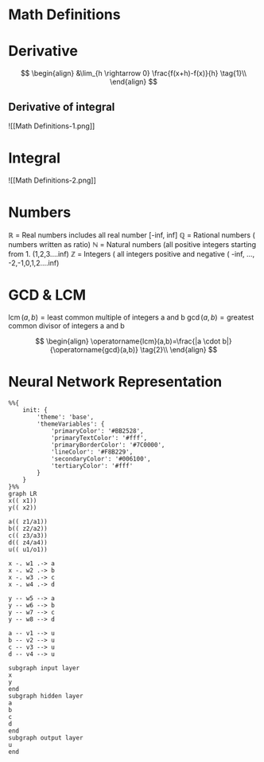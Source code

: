 # Math Definitions
# Derivative

$$
\begin{align}
&\lim_{h \rightarrow 0} \frac{f(x+h)-f(x)}{h} \tag{1}\\
\end{align}
$$
## Derivative of integral

![[Math Definitions-1.png]]

# Integral

![[Math Definitions-2.png]]

# Numbers
$\mathbb{R}$ = Real numbers includes all real number [-inf, inf]
$\mathbb{Q}$ = Rational numbers ( numbers written as ratio)
$\mathbb{N}$ = Natural numbers (all positive integers starting from 1. (1,2,3....inf)
$\mathbb{Z}$ = Integers ( all integers positive and negative ( -inf, ..., -2,-1,0,1,2....inf)

# GCD & LCM
$\operatorname{lcm}(a,b)	=	\text{least common multiple of integers a and b}$
$\operatorname{gcd}(a,b)	=	\text{greatest common divisor of integers a and b}$

$$
\begin{align}
	\operatorname{lcm}(a,b)=\frac{|a \cdot b|}{\operatorname{gcd}(a,b)} \tag{2}\\
\end{align}
$$
# Neural Network Representation

```mermaid
%%{
	init: {
		'theme': 'base',
		'themeVariables': {
			'primaryColor': '#BB2528',
			'primaryTextColor': '#fff',
			'primaryBorderColor': '#7C0000',
			'lineColor': '#F8B229',
			'secondaryColor': '#006100',
			'tertiaryColor': '#fff'
		}
	}
}%%
graph LR
x(( x1))
y(( x2))

a(( z1/a1))
b(( z2/a2))
c(( z3/a3))
d(( z4/a4))
u(( u1/o1))

x -. w1 .-> a
x -. w2 .-> b
x -. w3 .-> c
x -. w4 .-> d

y -- w5 --> a
y -- w6 --> b
y -- w7 --> c
y -- w8 --> d

a -- v1 --> u
b -- v2 --> u
c -- v3 --> u
d -- v4 --> u

subgraph input layer
x
y
end
subgraph hidden layer
a
b
c
d
end
subgraph output layer
u
end
```
